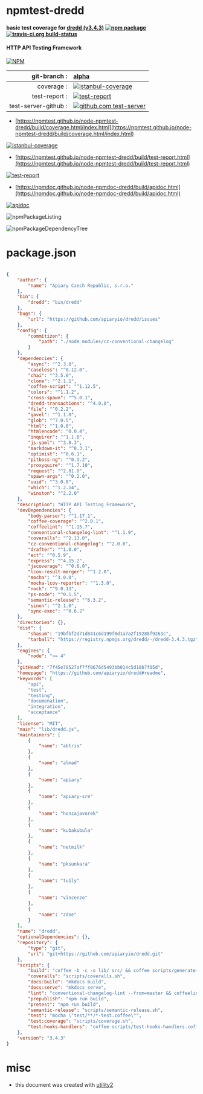 # npmtest-dredd

#### basic test coverage for  [dredd (v3.4.3)](https://github.com/apiaryio/dredd#readme)  [![npm package](https://img.shields.io/npm/v/npmtest-dredd.svg?style=flat-square)](https://www.npmjs.org/package/npmtest-dredd) [![travis-ci.org build-status](https://api.travis-ci.org/npmtest/node-npmtest-dredd.svg)](https://travis-ci.org/npmtest/node-npmtest-dredd)

#### HTTP API Testing Framework

[![NPM](https://nodei.co/npm/dredd.png?downloads=true&downloadRank=true&stars=true)](https://www.npmjs.com/package/dredd)

| git-branch : | [alpha](https://github.com/npmtest/node-npmtest-dredd/tree/alpha)|
|--:|:--|
| coverage : | [![istanbul-coverage](https://npmtest.github.io/node-npmtest-dredd/build/coverage.badge.svg)](https://npmtest.github.io/node-npmtest-dredd/build/coverage.html/index.html)|
| test-report : | [![test-report](https://npmtest.github.io/node-npmtest-dredd/build/test-report.badge.svg)](https://npmtest.github.io/node-npmtest-dredd/build/test-report.html)|
| test-server-github : | [![github.com test-server](https://npmtest.github.io/node-npmtest-dredd/GitHub-Mark-32px.png)](https://npmtest.github.io/node-npmtest-dredd/build/app/index.html) | | build-artifacts : | [![build-artifacts](https://npmtest.github.io/node-npmtest-dredd/glyphicons_144_folder_open.png)](https://github.com/npmtest/node-npmtest-dredd/tree/gh-pages/build)|

- [https://npmtest.github.io/node-npmtest-dredd/build/coverage.html/index.html](https://npmtest.github.io/node-npmtest-dredd/build/coverage.html/index.html)

[![istanbul-coverage](https://npmtest.github.io/node-npmtest-dredd/build/screenCapture.buildCi.browser.%252Ftmp%252Fbuild%252Fcoverage.lib.html.png)](https://npmtest.github.io/node-npmtest-dredd/build/coverage.html/index.html)

- [https://npmtest.github.io/node-npmtest-dredd/build/test-report.html](https://npmtest.github.io/node-npmtest-dredd/build/test-report.html)

[![test-report](https://npmtest.github.io/node-npmtest-dredd/build/screenCapture.buildCi.browser.%252Ftmp%252Fbuild%252Ftest-report.html.png)](https://npmtest.github.io/node-npmtest-dredd/build/test-report.html)

- [https://npmdoc.github.io/node-npmdoc-dredd/build/apidoc.html](https://npmdoc.github.io/node-npmdoc-dredd/build/apidoc.html)

[![apidoc](https://npmdoc.github.io/node-npmdoc-dredd/build/screenCapture.buildCi.browser.%252Ftmp%252Fbuild%252Fapidoc.html.png)](https://npmdoc.github.io/node-npmdoc-dredd/build/apidoc.html)

![npmPackageListing](https://npmtest.github.io/node-npmtest-dredd/build/screenCapture.npmPackageListing.svg)

![npmPackageDependencyTree](https://npmtest.github.io/node-npmtest-dredd/build/screenCapture.npmPackageDependencyTree.svg)



# package.json

```json

{
    "author": {
        "name": "Apiary Czech Republic, s.r.o."
    },
    "bin": {
        "dredd": "bin/dredd"
    },
    "bugs": {
        "url": "https://github.com/apiaryio/dredd/issues"
    },
    "config": {
        "commitizen": {
            "path": "./node_modules/cz-conventional-changelog"
        }
    },
    "dependencies": {
        "async": "^2.3.0",
        "caseless": "^0.12.0",
        "chai": "^3.5.0",
        "clone": "^2.1.1",
        "coffee-script": "^1.12.5",
        "colors": "^1.1.2",
        "cross-spawn": "^5.0.1",
        "dredd-transactions": "^4.0.0",
        "file": "^0.2.2",
        "gavel": "^1.1.0",
        "glob": "^7.0.5",
        "html": "^1.0.0",
        "htmlencode": "0.0.4",
        "inquirer": "^1.1.0",
        "js-yaml": "^3.8.3",
        "markdown-it": "^8.3.1",
        "optimist": "^0.6.1",
        "pitboss-ng": "^0.3.2",
        "proxyquire": "^1.7.10",
        "request": "^2.81.0",
        "spawn-args": "^0.2.0",
        "uuid": "^3.0.0",
        "which": "^1.2.14",
        "winston": "^2.2.0"
    },
    "description": "HTTP API Testing Framework",
    "devDependencies": {
        "body-parser": "^1.17.1",
        "coffee-coverage": "^2.0.1",
        "coffeelint": "^1.15.7",
        "conventional-changelog-lint": "^1.1.9",
        "coveralls": "^2.13.0",
        "cz-conventional-changelog": "^2.0.0",
        "drafter": "^1.0.0",
        "ect": "^0.5.9",
        "express": "^4.15.2",
        "jscoverage": "^0.6.0",
        "lcov-result-merger": "^1.2.0",
        "mocha": "^3.0.0",
        "mocha-lcov-reporter": "^1.3.0",
        "nock": "^9.0.13",
        "ps-node": "^0.1.5",
        "semantic-release": "^6.3.2",
        "sinon": "^2.1.0",
        "sync-exec": "^0.6.2"
    },
    "directories": {},
    "dist": {
        "shasum": "19bfbf2d71d841c6d199f0d1a7a2f19288f9263c",
        "tarball": "https://registry.npmjs.org/dredd/-/dredd-3.4.3.tgz"
    },
    "engines": {
        "node": ">= 4"
    },
    "gitHead": "7f45e78527af7ff8676d5493bb014c5d18b7f05d",
    "homepage": "https://github.com/apiaryio/dredd#readme",
    "keywords": [
        "api",
        "test",
        "testing",
        "documenation",
        "integration",
        "acceptance"
    ],
    "license": "MIT",
    "main": "lib/dredd.js",
    "maintainers": [
        {
            "name": "abtris"
        },
        {
            "name": "almad"
        },
        {
            "name": "apiary"
        },
        {
            "name": "apiary-sre"
        },
        {
            "name": "honzajavorek"
        },
        {
            "name": "kubakubula"
        },
        {
            "name": "netmilk"
        },
        {
            "name": "pksunkara"
        },
        {
            "name": "tu1ly"
        },
        {
            "name": "vincenzo"
        },
        {
            "name": "zdne"
        }
    ],
    "name": "dredd",
    "optionalDependencies": {},
    "repository": {
        "type": "git",
        "url": "git+https://github.com/apiaryio/dredd.git"
    },
    "scripts": {
        "build": "coffee -b -c -o lib/ src/ && coffee scripts/generate-cli-docs.coffee",
        "coveralls": "scripts/coveralls.sh",
        "docs:build": "mkdocs build",
        "docs:serve": "mkdocs serve",
        "lint": "conventional-changelog-lint --from=master && coffeelint src",
        "prepublish": "npm run build",
        "pretest": "npm run build",
        "semantic-release": "scripts/semantic-release.sh",
        "test": "mocha \"test/**/*-test.coffee\"",
        "test:coverage": "scripts/coverage.sh",
        "test:hooks-handlers": "coffee scripts/test-hooks-handlers.coffee"
    },
    "version": "3.4.3"
}
```



# misc
- this document was created with [utility2](https://github.com/kaizhu256/node-utility2)
